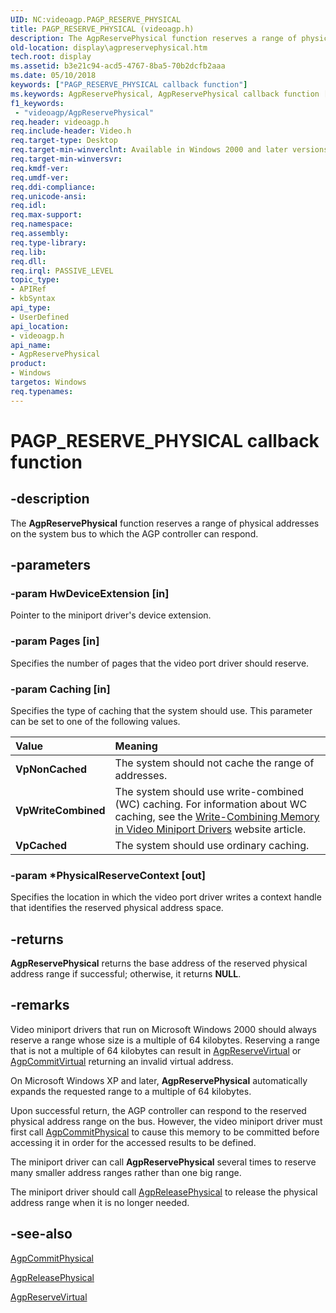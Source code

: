 ```yaml
---
UID: NC:videoagp.PAGP_RESERVE_PHYSICAL
title: PAGP_RESERVE_PHYSICAL (videoagp.h)
description: The AgpReservePhysical function reserves a range of physical addresses on the system bus to which the AGP controller can respond.
old-location: display\agpreservephysical.htm
tech.root: display
ms.assetid: b3e21c94-acd5-4767-8ba5-70b2dcfb2aaa
ms.date: 05/10/2018
keywords: ["PAGP_RESERVE_PHYSICAL callback function"]
ms.keywords: AgpReservePhysical, AgpReservePhysical callback function [Display Devices], PAGP_RESERVE_PHYSICAL, PAGP_RESERVE_PHYSICAL callback, VideoPort_Functions_9ce9c724-b077-4821-9b9a-adb3d16f5671.xml, display.agpreservephysical, videoagp/AgpReservePhysical
f1_keywords:
 - "videoagp/AgpReservePhysical"
req.header: videoagp.h
req.include-header: Video.h
req.target-type: Desktop
req.target-min-winverclnt: Available in Windows 2000 and later versions of the Windows operating systems.
req.target-min-winversvr: 
req.kmdf-ver: 
req.umdf-ver: 
req.ddi-compliance: 
req.unicode-ansi: 
req.idl: 
req.max-support: 
req.namespace: 
req.assembly: 
req.type-library: 
req.lib: 
req.dll: 
req.irql: PASSIVE_LEVEL
topic_type:
- APIRef
- kbSyntax
api_type:
- UserDefined
api_location:
- videoagp.h
api_name:
- AgpReservePhysical
product:
- Windows
targetos: Windows
req.typenames: 
---
```


# PAGP_RESERVE_PHYSICAL callback function


## -description


The <b>AgpReservePhysical</b> function reserves a range of physical addresses on the system bus to which the AGP controller can respond.


## -parameters




### -param HwDeviceExtension [in]

Pointer to the miniport driver's device extension.


### -param Pages [in]

Specifies the number of pages that the video port driver should reserve.


### -param Caching [in]

Specifies the type of caching that the system should use. This parameter can be set to one of the following values.

| **Value** | **Meaning** | 
|:--|:--|
| **VpNonCached** | The system should not cache the range of addresses. | 
| **VpWriteCombined** | The system should use write-combined (WC) caching. For information about WC caching, see the [Write-Combining Memory in Video Miniport Drivers](https://docs.microsoft.com/previous-versions/windows/hardware/design/dn642116(v=vs.85))  website article. | 
| **VpCached** | The system should use ordinary caching. | 


### -param *PhysicalReserveContext [out]

Specifies the location in which the video port driver writes a context handle that identifies the reserved physical address space.


## -returns



<b>AgpReservePhysical</b> returns the base address of the reserved physical address range if successful; otherwise, it returns <b>NULL</b>.




## -remarks



Video miniport drivers that run on Microsoft Windows 2000 should always reserve a range whose size is a multiple of 64 kilobytes. Reserving a range that is not a multiple of 64 kilobytes can result in <a href="https://docs.microsoft.com/windows-hardware/drivers/ddi/videoagp/nc-videoagp-pagp_reserve_virtual">AgpReserveVirtual</a> or <a href="https://docs.microsoft.com/windows-hardware/drivers/ddi/videoagp/nc-videoagp-pagp_commit_virtual">AgpCommitVirtual</a> returning an invalid virtual address.

On Microsoft Windows XP and later, <b>AgpReservePhysical</b> automatically expands the requested range to a multiple of 64 kilobytes.

Upon successful return, the AGP controller can respond to the reserved physical address range on the bus. However, the video miniport driver must first call <a href="https://docs.microsoft.com/windows-hardware/drivers/ddi/videoagp/nc-videoagp-pagp_commit_physical">AgpCommitPhysical</a> to cause this memory to be committed before accessing it in order for the accessed results to be defined.

The miniport driver can call <b>AgpReservePhysical</b> several times to reserve many smaller address ranges rather than one big range.

The miniport driver should call <a href="https://docs.microsoft.com/windows-hardware/drivers/ddi/videoagp/nc-videoagp-pagp_release_physical">AgpReleasePhysical</a> to release the physical address range when it is no longer needed. 




## -see-also




<a href="https://docs.microsoft.com/windows-hardware/drivers/ddi/videoagp/nc-videoagp-pagp_commit_physical">AgpCommitPhysical</a>



<a href="https://docs.microsoft.com/windows-hardware/drivers/ddi/videoagp/nc-videoagp-pagp_release_physical">AgpReleasePhysical</a>



<a href="https://docs.microsoft.com/windows-hardware/drivers/ddi/videoagp/nc-videoagp-pagp_reserve_virtual">AgpReserveVirtual</a>
 

 

